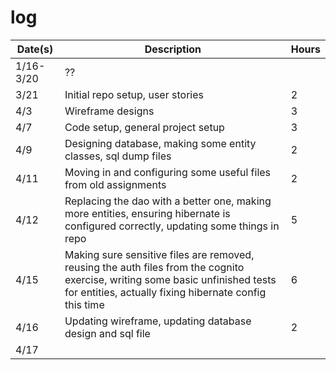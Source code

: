 # log



| Date(s)   | Description                                                                                                                                                                             | Hours |
|-----------|-----------------------------------------------------------------------------------------------------------------------------------------------------------------------------------------|-------|
| 1/16-3/20 | ??                                                                                                                                                                                      |       |
| 3/21      | Initial repo setup, user stories                                                                                                                                                        | 2     |
| 4/3       | Wireframe designs                                                                                                                                                                       | 3     |
| 4/7       | Code setup, general project setup                                                                                                                                                       | 3     |
| 4/9       | Designing database, making some entity classes, sql dump files                                                                                                                          | 2     |
| 4/11      | Moving in and configuring some useful files from old assignments                                                                                                                        | 2     |
| 4/12      | Replacing the dao with a better one, making more entities, ensuring hibernate is configured correctly, updating some things in repo                                                     | 5     |
| 4/15      | Making sure sensitive files are removed, reusing the auth files from the cognito exercise, writing some basic unfinished tests for entities, actually fixing hibernate config this time | 6     |
| 4/16      | Updating wireframe, updating database design and sql file                                                                                                                               | 2     |
| 4/17      |                                                                                                                                                                                         |       |